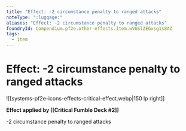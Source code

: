```yaml
---
title: "Effect: -2 circumstance penalty to ranged attacks"
noteType: ":luggage:"
aliases: "Effect: -2 circumstance penalty to ranged attacks"
foundryId: Compendium.pf2e.other-effects.Item.wVGSlZEGxsg1s8AZ
tags:
  - Item
---
```


# Effect: -2 circumstance penalty to ranged attacks
![[systems-pf2e-icons-effects-critical-effect.webp|150 lp right]]

**Effect applied by [[Critical Fumble Deck #2]]**

\-2 circumstance penalty to ranged attacks
